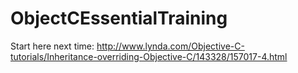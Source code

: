 # ObjectCEssentialTraining



Start here next time: 
http://www.lynda.com/Objective-C-tutorials/Inheritance-overriding-Objective-C/143328/157017-4.html

